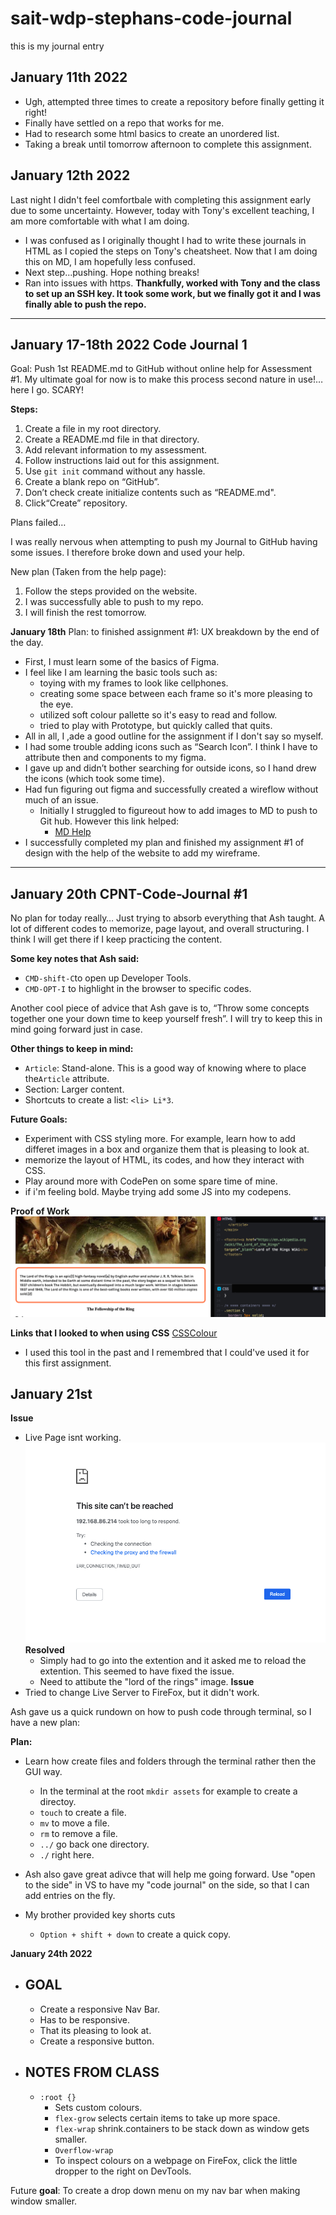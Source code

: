 # sait-wdp-stephans-code-journal
this is my journal entry 

## January 11th 2022 
- Ugh, attempted three times to create a repository before finally getting it right!
- Finally have settled on a repo that works for me.
- Had to research some html basics to create an unordered list.
- Taking a break until tomorrow afternoon to complete this assignment.

## January 12th 2022
Last night I didn't feel comfortbale with completing this assignment early due to some uncertainty. However, today with Tony's excellent teaching, I am more comfortable with what I am doing.
- I was confused as I originally thought I had to write these journals in HTML as I copied the steps on Tony's cheatsheet. Now that I am doing this on MD, I am hopefully less confused. 
- Next step...pushing. Hope nothing breaks!
- Ran into issues with https. **Thankfully, worked with Tony and the class to set up an SSH key. It took some work, but we finally got it and I was finally able to push the repo.**

---

## January 17-18th 2022 Code Journal 1

Goal: Push 1st README.md to GitHub without online help for Assessment #1. My ultimate goal for now is to make this process second nature in use!…here I go. SCARY!

**Steps:**
1. Create a file in my root directory.
2. Create a README.md file in that directory.
3. Add relevant information to my assessment.
4. Follow instructions laid out for this assignment.
5. Use `git init` command without any hassle.
6. Create a blank repo on “GitHub”.
7. Don’t check create initialize contents such as “README.md".
8. Click“Create” repository. 

Plans failed…

I was really nervous when attempting to push my Journal to GitHub having some issues. I therefore broke down and used your help.

New plan (Taken from the help page):

1. Follow the steps provided on the website.
2. I was successfully able to push to my repo.
3. I will finish the rest tomorrow.

**January 18th**
Plan: to finished assignment #1: UX  breakdown by the end of the day.
-	First, I must learn some of the basics of Figma.
  - I feel like I am learning the basic tools such as:
    - toying with my frames to look like cellphones.
    - creating some space between each frame so it's more pleasing to the eye.
    - utilized soft colour pallette so it's easy to read and follow.
    - tried to play with Prototype, but quickly called that quits.
  - All in all, I ,ade a good outline for the assignment if I don't say so myself.
  - I had some trouble adding icons such as “Search Icon”. I think I have to attribute then and components to my figma.
  - I gave up and didn’t bother searching for outside icons, so I hand drew the icons (which took some time).
- Had fun figuring out figma and successfully created a wireflow without much of an issue.
  - Initially I struggled to figureout how to add images to MD to push to Git hub. However this link helped:
    - [MD Help](https://docs.github.com/en/github/writing-on-github/getting-started-with-writing-and-formatting-on-github/basic-writing-and-formatting-syntax)
- I successfully completed my plan and finished my assignment #1 of design with the help of the website to add my wireframe.

---

## January 20th  **CPNT-Code-Journal #1** ##
No plan for today really… Just trying to absorb everything that Ash taught. A lot of different codes to memorize, page layout, and overall structuring. I think I will get there if I keep practicing the content.

**Some key notes that Ash said:**
-	`CMD-shift-C`to open up Developer Tools.
-	`CMD-OPT-I` to highlight in the browser to specific codes.

Another cool piece of advice that Ash gave is to, “Throw some concepts together one your down time to keep yourself fresh”. I will try to keep this in mind going forward just in case. 

**Other things to keep in mind:**
-	`Article`: Stand-alone. This is a good way of knowing where to place the`Article` attribute.
-	Section: Larger content.
-	Shortcuts to create a list: `<li> Li*3`.

**Future Goals:**
- Experiment with CSS styling more. For example, learn how to add differet images in a box and organize them that is pleasing to look at.
- memorize the layout of HTML, its codes, and how they interact with CSS. 
- Play around more with CodePen on some spare time of mine. 
- if i'm feeling bold. Maybe trying add some JS into my codepens.

**Proof of Work**
![WikiArticle](https://github.com/Stayl045/stephans-code-journal/blob/a0ec5ce54949528f6ebf058023d5d1770ed75cb9/Proof%20of%20Work.png)

**Links that I looked to when using CSS**
[CSSColour](https://color.adobe.com/create/color-wheel)
- I used this tool in the past and I remembred that I could've used it for this first assignment.

## **January 21st** ##
**Issue**
- Live Page isnt working.
![Screencap](https://github.com/Stayl045/stephans-code-journal/blob/13d505da8bd188cfca2d8bbdb9e80573c3920bb0/Broken%20Live.png)
**Resolved** 
  - Simply had to go into the extention and it asked me to reload the extention. This seemed to have fixed the issue.
  - Need to attibute the "lord of the rings" image.
**Issue**
- Tried to change Live Server to FireFox, but it didn't work.

Ash gave us a quick rundown on how to push code through terminal, so I have a new plan:

**Plan:**
- Learn how create files and folders through the terminal rather then the GUI way.
  - In the terminal at the root `mkdir assets` for example to create a directoy.
  - `touch` to create a file.
  - `mv` to move a file.
  - `rm` to remove a file.
  - `../` go back one directory.
  - `./` right here.

- Ash also gave great adivce that will help me going forward. Use "open to the side" in VS to have my "code journal" on the side, so that I can add entries on the fly. 

- My brother provided key shorts cuts
  - `Option + shift + down` to create a quick copy. 

**January 24th 2022**

- ## GOAL ##
  - Create a responsive Nav Bar.
  - Has to be responsive.
  - That its pleasing to look at.
  - Create a responsive button.
- ## NOTES FROM CLASS ##
  - `:root {}`
    - Sets custom colours.
    - `flex-grow` selects certain items to take up more space.
    - `flex-wrap` shrink.containers to be stack down as window gets smaller.
    - `Overflow-wrap` 
    - To inspect colours on a webpage on FireFox, click the little dropper to the right on DevTools.
  
Future **goal**: To create a drop down menu on my nav bar when making window smaller.